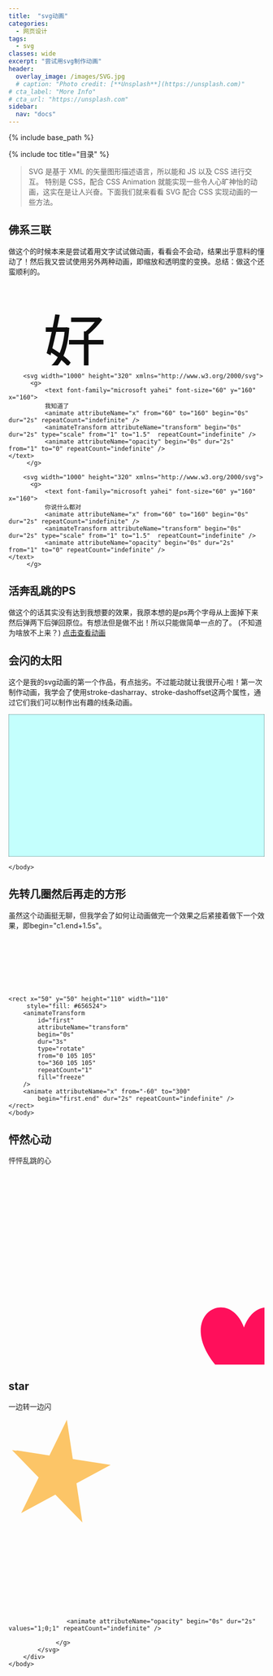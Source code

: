 ```yaml
---
title:  "svg动画"
categories: 
  - 网页设计
tags:
  - svg
classes: wide
excerpt: "尝试用svg制作动画"
header:
  overlay_image: /images/SVG.jpg
  # caption: "Photo credit: [**Unsplash**](https://unsplash.com)"
# cta_label: "More Info"
# cta_url: "https://unsplash.com"
sidebar:
  nav: "docs"
---
```


{% include base_path %}

{% include toc title="目录" %}

>SVG 是基于 XML 的矢量图形描述语言，所以能和 JS 以及 CSS 进行交互。 特别是 CSS，配合 CSS Animation 就能实现一些令人心旷神怡的动画，这实在是让人兴奋。下面我们就来看看 SVG 配合 CSS 实现动画的一些方法。

## 佛系三联
做这个的时候本来是尝试着用文字试试做动画，看看会不会动，结果出乎意料的懂动了！然后我又尝试使用另外两种动画，即缩放和透明度的变换。总结：做这个还蛮顺利的。
<html>
	<head>
		<meta charset="UTF-8">
		<title></title>
	</head>
	<body>
		<svg width="1000" height="320" xmlns="http://www.w3.org/2000/svg">
          <g> 
              <text font-family="microsoft yahei" font-size="120" y="160" x="160">
    		  好
              <animate attributeName="x" from="60" to="160" begin="0s" dur="2s" repeatCount="indefinite" />
              <animateTransform attributeName="transform" begin="0s" dur="2s" type="scale" from="1" to="1.5"  repeatCount="indefinite" />
              <animate attributeName="opacity" begin="0s" dur="2s" from="1" to="0" repeatCount="indefinite" />
    </text>
         </g>
</svg>

 		<svg width="1000" height="320" xmlns="http://www.w3.org/2000/svg">
          <g> 
              <text font-family="microsoft yahei" font-size="60" y="160" x="160">
    		  我知道了
              <animate attributeName="x" from="60" to="160" begin="0s" dur="2s" repeatCount="indefinite" />
              <animateTransform attributeName="transform" begin="0s" dur="2s" type="scale" from="1" to="1.5"  repeatCount="indefinite" />
              <animate attributeName="opacity" begin="0s" dur="2s" from="1" to="0" repeatCount="indefinite" />
    </text>
         </g>
</svg>

		<svg width="1000" height="320" xmlns="http://www.w3.org/2000/svg">
          <g> 
              <text font-family="microsoft yahei" font-size="60" y="160" x="160">
    		  你说什么都对
              <animate attributeName="x" from="60" to="160" begin="0s" dur="2s" repeatCount="indefinite" />
              <animateTransform attributeName="transform" begin="0s" dur="2s" type="scale" from="1" to="1.5"  repeatCount="indefinite" />
              <animate attributeName="opacity" begin="0s" dur="2s" from="1" to="0" repeatCount="indefinite" />
    </text>
         </g>
</svg>
	</body>
</html>

## 活奔乱跳的PS
做这个的话其实没有达到我想要的效果，我原本想的是ps两个字母从上面掉下来然后弹两下后弹回原位。有想法但是做不出！所以只能做简单一点的了。
(不知道为啥放不上来？)
[点击查看动画](http://127.0.0.1:8020/HelloHBuilder/svg09.html)

## 会闪的太阳
这个是我的svg动画的第一个作品，有点拙劣。不过能动就让我很开心啦！第一次制作动画，我学会了使用stroke-dasharray、stroke-dashoffset这两个属性，通过它们我们可以制作出有趣的线条动画。
			
<html>
	<head>
		<title></title>
		<style>
			
		svg {
			width: 50%;
			height: 50%;
		}
		line {
			stroke-dasharray: 50; 
			stroke-dashoffset: 1000; 
			animation: dash 10s linear both infinite; 
			} 
			@keyframes dash { 
				to { stroke-dashoffset: 0; 
				}
		}
		
		path {
			stroke-dasharray: 1000; 
			stroke-dashoffset: 1000; 
			animation: bash 10s linear both infinite; 
			} 
			@keyframes bash { 
				to { stroke-dashoffset: 0; 
				}
		}
		
		path.sunny {
			stroke-dasharray: 1000; 
			stroke-dashoffset: 1000; 
			animation: bash 50s linear both infinite; 
			} 
			@keyframes bash { 
				to { stroke-dashoffset: 0; 
				}
		}
			

		</style>
	</head>
	<body>
		<?xml version="1.0" encoding="utf-8"?>
		<!-- Generator: Adobe Illustrator 21.0.0, SVG Export Plug-In . SVG Version: 6.00 Build 0)  -->
		<svg version="1.1" id="图层_1" xmlns="http://www.w3.org/2000/svg" xmlns:xlink="http://www.w3.org/1999/xlink" x="0px" y="0px"
		 viewBox="0 0 128 128" style="enable-background:new 0 0 128 128;" xml:space="preserve">
			
			<style type="text/css">
				.st0{fill:#FFFFFF;stroke:#F7931E;stroke-miterlimit:10;}
				.st1{fill:none;stroke:#F7931E;stroke-miterlimit:10;}
				.st2{fill:none;stroke:#C1272D;stroke-miterlimit:10;}
			</style>
			
			<path class="st0" d="M82.6,53.7c0,12.3-9.9,22.2-22.2,22.2s-22.2-9.9-22.2-22.2s9.9-22.2,22.2-22.2c5.4,0,9.4,2,10.7,2.8
				C77.8,38,82.6,45.5,82.6,53.7z"/>
			<path class="st0" d="M69.9,33.6c-8.6-1.7-17.1,1.6-21.3,8.2c-5.8,9-2.4,22.6,6.9,27.1c6.7,3.3,17,2.1,21.4-5.2
				c5-8.2-0.1-20.2-8.1-22.9c-5.3-1.7-13.2,0.3-15.2,5.6c-1.5,3.8-0.1,9.8,3.8,11.1c3.4,1.1,8.4-1.6,8.7-5.3c0.2-2.9-2.6-5.1-2.9-5.3"
				/>
			<!--<line class="st1" stroke-linecap='round' x1="53" y1="16.9" x2="54.3" y2="26"/>-->
			<line class="st1" stroke-linecap='round' x1="54.3" y1="26" x2="53" y2="16.9"/>
			<line class="st1" stroke-linecap='round'  x1="68.6" y1="80.6" x2="71.1" y2="90.5"/>
			<line class="st1" stroke-linecap='round'  x1="73.9" y1="30.4" x2="80.1" y2="21.5"/>
			<line class="st1" stroke-linecap='round'   x1="51" y1="79.3" x2="47.2" y2="88.9"/>
			<line class="st1" stroke-linecap='round'  x1="51" y1="79.3" x2="47.2" y2="88.9"/>
			<line class="st1" stroke-linecap='round'   x1="86.4" y1="41.1" x2="97.5" y2="39.4"/>
			<line class="st1" stroke-linecap='round'   x1="37.6" y1="69.7" x2="27" y2="75.1"/>
			<!--<line class="st1" stroke-linecap='round'   x1="30.5" y1="24.4" x2="38.9" y2="33.2"/>-->
			<line class="st1" stroke-linecap='round'   x1="38.9" y1="33.2" x2="30.5" y2="24.4"/>
			<line class="st1" stroke-linecap='round'   x1="79.9" y1="71.3" x2="88.8" y2="81"/>
			<line class="st1" stroke-linecap='round'   x1="87.6" y1="58.2" x2="100.9" y2="58.9"/>
			<line class="st1" stroke-linecap='round'   x1="32.3" y1="51.4" x2="20.1" y2="50.9"/>
			<path class="st2 sunny" d="M42.1,99.6c-1.2,0.9-2.5,2-2.2,2.8c0.4,1.2,3.7,0.6,4.2,1.8c0.3,0.6-0.2,1.8-3.2,4.2"/>
			<path class="st2 sunny" d="M48.6,99.5c0,0.5,0,4.1,0.3,6.6c0,0.4,0.1,1,0.7,1.4c0.5,0.4,1.4,0.5,2,0.3c1.1-0.4,1.3-1.7,1.5-3.1
				c0.2-1.1,0.2-2.8-0.4-4.9"/>
			<path class="st2 sunny" d="M57.7,107.9c0.7-3,0.5-4.9,0.2-6.1c-0.1-0.3-0.3-0.8,0-1.3c0.6-0.8,2.6-0.7,3.6,0.1c1.3,1.1,1.1,4-0.8,7.1"/>
			<path class="st2 sunny" d="M67,107.1c-0.4-2.9-0.8-4.9-1.1-6.6c-0.1-0.6-0.3-1.4,0.2-1.8c0.6-0.6,2.2-0.1,3,0.5c2.5,1.8,1.3,7.1,1.2,7.5"
				/>
			<path class="st2 sunny" d="M74.6,99.2c0,4.1,0.9,6.9,2,7.1c0.7,0.1,1.9-0.7,2.5-1.6c0.1-0.1,0.3-0.4,0.5-0.8c0.2-0.4,0.4-1.2,0.3-2.4
				c-0.1-1.5-0.6-2.5-0.6-2.5c0,0,1.3,2.7,1.6,6.4c0.1,2,0.2,4.4-1.3,5.4c-1,0.7-2.2,0.5-2.9,0.4"/>
			</svg>
	</body>
</html>

## 乱飞的太阳
在这个动画中，我遇到了些困难————太阳没有按我给的路径飞！！！我确认过很多次，路径是没有错的，但是太阳就是瞎飞飞，可能它有自己的理想吧......
<html>
	<head>
		<meta charset="UTF-8">
		<title></title>
				<style>
			svg {
				width: 60%;
				height: 50%;
			}
		</style>
	</head>
	<body>
				<?xml version="1.0" encoding="utf-8"?>
<!-- Generator: Adobe Illustrator 21.0.0, SVG Export Plug-In . SVG Version: 6.00 Build 0)  -->
		<svg version="1.1" id="图层_1" xmlns="http://www.w3.org/2000/svg" xmlns:xlink="http://www.w3.org/1999/xlink" x="0px" y="0px"
				 viewBox="0 0 900 500" style="enable-background:new 0 0 900 500;" xml:space="preserve">
			<style type="text/css">
				.st0{fill:#C4FFFD;stroke:#000000;stroke-miterlimit:10;}
				.st1{fill:none;stroke:#000000;stroke-miterlimit:10;}
				.st2{fill:#FFE500;}
				.st3{fill:none;stroke:#000000;stroke-width:2;stroke-miterlimit:10;}
				.st4{fill:#FF7C16;}
				.st5{fill:#FF4006;}
			</style>
			<rect y="0" class="st0" width="900" height="500"/>
			<!--<path class="st1" id="line" d="M900,499c-51.6-229.2-261.1-385.1-483.2-369.4C217.1,143.8,44.9,294.2,0,499C0,331,0,163,0-5h900V499z"/>-->
			<g id="sun">
				<circle class="st2" cx="176.8" cy="221.7" r="60.5"/>
				<ellipse class="st2" cx="184.5" cy="133.1" rx="6.1" ry="18.4"/>
				<ellipse class="st2" cx="185" cy="309.3" rx="6.5" ry="16.7"/>
				<ellipse transform="matrix(0.839 -0.5441 0.5441 0.839 -115.6321 178.8174)" class="st2" cx="244.4" cy="284.8" rx="6.4" ry="15.1"/>
				<ellipse transform="matrix(4.710191e-02 -0.9989 0.9989 4.710191e-02 33.7314 478.818)" class="st2" cx="267.8" cy="221.7" rx="6.4" ry="15.4"/>
				<ellipse transform="matrix(4.710191e-02 -0.9989 0.9989 4.710191e-02 -134.4107 294.6794)" class="st2" cx="87.2" cy="217.8" rx="6.2" ry="17.2"/>
				<ellipse transform="matrix(0.839 -0.5441 0.5441 0.839 -63.7336 87.6642)" class="st2" cx="116.3" cy="151.5" rx="6.3" ry="16.9"/>
				<ellipse transform="matrix(0.6384 -0.7697 0.7697 0.6384 -38.4008 248.2698)" class="st2" cx="245" cy="165" rx="15.9" ry="6.4"/>
				<ellipse transform="matrix(0.6384 -0.7697 0.7697 0.6384 -179.4961 189.9759)" class="st2" cx="112.5" cy="286" rx="15.9" ry="6.4"/>
				<ellipse cx="154.8" cy="211" rx="4" ry="7"/>
				<path class="st1" d="M195,210"/>
			<g>
				<polyline class="st3" points="197.3,204 189.3,211 197.3,217.8 	"/>
			</g>
				<ellipse class="st4" cx="141.2" cy="229" rx="7.8" ry="4"/>
				<ellipse class="st4" cx="208.2" cy="229" rx="7.8" ry="4"/>
				<polygon class="st5" points="168.5,240 176.6,247 185.2,240 "/>
				<animatemotion id="sun" path="M900,499c-51.6-229.2-261.1-385.1-483.2-369.4C217.1,143.8,44.9,294.2,0,499C0,331,0,163,0-5h900V499z" begin="0s" dur="8s" rotate="auto" repeatCount="indefinite">
			</g>
		</svg>

	</body>
</html>

## 先转几圈然后再走的方形

虽然这个动画挺无聊，但我学会了如何让动画做完一个效果之后紧接着做下一个效果，即begin="c1.end+1.5s"。

<html>
	<head>
		<meta charset="UTF-8">
		<title></title>
	</head>
	<body>
	
<svg xmlns="http://www.w3.org/2000/svg"
    xmlns:xlink="http://www.w3.org/1999/xlink" viewport="0 0 1000 1000" height="100" width="300">

    <rect x="50" y="50" height="110" width="110"
         style="fill: #656524">
        <animateTransform
        	id="first"
            attributeName="transform"
            begin="0s"
            dur="3s"
            type="rotate"
            from="0 105 105"
            to="360 105 105"
            repeatCount="1"
            fill="freeze"
        />
        <animate attributeName="x" from="-60" to="300" 
        	begin="first.end" dur="2s" repeatCount="indefinite" />
    </rect>
	</body>
</html>

## 怦然心动

怦怦乱跳的心

<html>
	<head>
		<meta charset="UTF-8">
		<title></title>
	</head>
	<body>
<svg width="800" height="600" xmlns="http://www.w3.org/2000/svg">
 <!-- Created with Method Draw - http://github.com/duopixel/Method-Draw/ -->
	 <g>
	  	<title>background</title>
	  	<g display="none" overflow="visible" y="0" x="0" height="100%" width="100%" id="canvasGrid">
	   <rect fill="url(#gridpattern)" stroke-width="0" y="0" x="0" height="100%" width="100%"/>
	 	</g>
	 </g>
	 <g>
	  <title>Layer 1</title>
	  <path stroke="#fcfcf9" id="svg_1" d="m399.999992,263.164109c30.3037,-83.87237 149.034589,0 0,107.835904c-149.034589,-107.835904 -30.3037,-191.708273 0,-107.835904z" stroke-width="0" fill="#ff0f5b"/>
  		<animateTransform 
             attributeName="transform"
             type="scale"
             values="1;1.5;1"
             keyTimes="0;0.2;1"
             calcMode="spline" keySplines=".5 0 .5 1;.5 0 .5 1"
             begin="0" dur="1.5s" repeatCount="indefinite"
             fill="freeze"></animate>
 </g>
</svg>
	</body>
</html>

## star

一边转一边闪

<html>
	<head>
		<meta charset="UTF-8">
		<title></title>
	</head>
	<body>
		<div>
			<svg width="800" height="600" xmlns="http://www.w3.org/2000/svg">
			 <!-- Created with Method Draw - http://github.com/duopixel/Method-Draw/ -->
				 <g>
					  <title>background</title>
					  <g display="none" overflow="visible" y="0" x="0" height="100%" width="100%" id="canvasGrid">
					   <rect fill="url(#gridpattern)" stroke-width="0" y="0" x="0" height="100%" width="100%"/>
					  </g>
				 </g>
				 <g>
				  	<title>Layer 1</title>
				 	 <path stroke="#ffffff" id="svg_1" d="m1.2325,75.947817l75.368451,0l23.289431,-74.483575l23.289445,74.483575l75.368438,0l-60.974246,46.032854l23.290636,74.483575l-60.974273,-46.034107l-60.97426,46.034107l23.290643,-74.483575l-60.974266,-46.032854z" stroke-width="1.5" fill="#fcc567"/>
				 	<animateTransform
				 		attributeName="transform"
				 		begin="0s"
				 		dur="5s"
				 		type="rotate"
				 		from="0 100 100"
				 		to="360 100 100"
				 		repeatCount="indefinite"
				 		/>
				 	
				 	<animate attributeName="opacity" begin="0s" dur="2s" values="1;0;1" repeatCount="indefinite" />
				 	
				 </g>
			</svg>
		</div>
	</body>
</html>